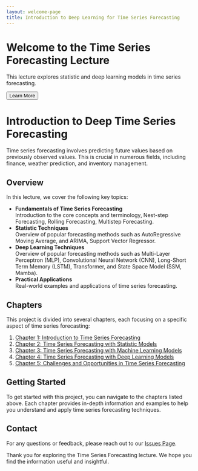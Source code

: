 ```yaml
---
layout: welcome-page
title: Introduction to Deep Learning for Time Series Forecasting
---
```


<div class="hero" style="background-image: url('/assets/images/background.jpg');">
  <div class="overlay">
    <h1>Welcome to the Time Series Forecasting Lecture</h1>
    <p>This lecture explores statistic and deep learning models in time series forecasting.</p>
    <button onclick="scrollToDiv('overview')">Learn More</button>
  </div>
</div>

<div class="content">
  <h1>Introduction to Deep Time Series Forecasting</h1>
  <p>Time series forecasting involves predicting future values based on previously observed values. This is crucial in numerous fields, including finance, weather prediction, and inventory management.</p>

</div>

<div  id="overview" class="content">
  <div class="intro">
    <h2>Overview</h2>
    <p>In this lecture, we cover the following key topics:</p>
  </div>
   <ul>
    <li><strong>Fundamentals of Time Series Forecasting</strong>
      <div class="topics-list">Introduction to the core concepts and terminology, Nest-step Forecasting, Rolling Forecasting, Multistep Forecasting.</div>
    </li>
    <li><strong>Statistic Techniques</strong>
      <div class="topics-list">Overview of popular forecasting methods such as AutoRegressive Moving Average, and ARIMA, Support Vector Regressor.</div>
    </li>
    <li><strong>Deep Learning Techniques</strong>
      <div class="topics-list">Overview of popular forecasting methods such as Multi-Layer Perceptron (MLP), Convolutional Neural Network (CNN), Long-Short Term Memory (LSTM), Transformer, and State Space Model (SSM, Mamba).</div>
    </li>
    <li><strong>Practical Applications</strong>
      <div class="topics-list">Real-world examples and applications of time series forecasting.</div>
    </li>
  </ul>
</div>

## Chapters

This project is divided into several chapters, each focusing on a specific aspect of time series forecasting:

1. [Chapter 1: Introduction to Time Series Forecasting](/documentation/chapter1/)
2. [Chapter 2: Time Series Forecasting with Statistic Models](/documentation/chapter2/)
3. [Chapter 3: Time Series Forecasting with Machine Learning Models](/documentation/chapter3/)
4. [Chapter 4: Time Series Forecasting with Deep Learning Models](/documentation/chapter4/)
5. [Chapter 5: Challenges and Opportunities in Time Series Forecasting](/documentation/chapter5/)

## Getting Started

To get started with this project, you can navigate to the chapters listed above. Each chapter provides in-depth information and examples to help you understand and apply time series forecasting techniques.

<!--
## Resources
Here are some additional resources to further your understanding of time series forecasting:

- [Time Series Analysis and Its Applications](https://www.springer.com/gp/book/9783319524511)
- [Introduction to Time Series Forecasting with Python](https://www.oreilly.com/library/view/introduction-to-time/9781491969274/)
- [Speech and Language Processing](https://web.stanford.edu/~jurafsky/slp3/)
- [Natural Language Processing with Python](https://www.oreilly.com/library/view/natural-language-processing/9780596516499/)
-->

## Contact
<!---
For any questions or feedback, please reach out to [our team](mailto:yourmail@gmail.com).
-->
For any questions or feedback, please reach out to our [Issues Page](https://github.com/JiangYou2025/JiangYou2025.github.io/issues).

Thank you for exploring the Time Series Forecasting lecture. We hope you find the information useful and insightful.
